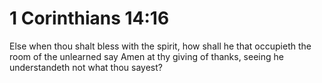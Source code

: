 # 1 Corinthians 14:16

Else when thou shalt bless with the spirit, how shall he that occupieth the room of the unlearned say Amen at thy giving of thanks, seeing he understandeth not what thou sayest?